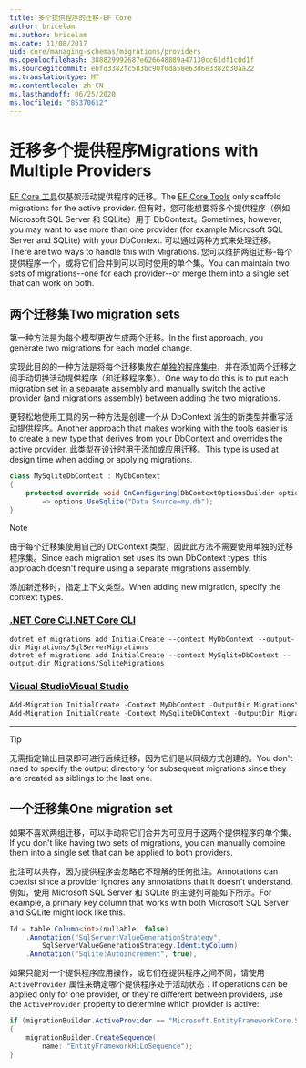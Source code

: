 ```yaml
---
title: 多个提供程序的迁移-EF Core
author: bricelam
ms.author: bricelam
ms.date: 11/08/2017
uid: core/managing-schemas/migrations/providers
ms.openlocfilehash: 388829992687e626648889a47130cc61df1c0d1f
ms.sourcegitcommit: ebfd3382fc583bc90f0da58e63d6e3382b30aa22
ms.translationtype: MT
ms.contentlocale: zh-CN
ms.lasthandoff: 06/25/2020
ms.locfileid: "85370612"
---
```

# <a name="migrations-with-multiple-providers"></a><span data-ttu-id="36adc-102">迁移多个提供程序</span><span class="sxs-lookup"><span data-stu-id="36adc-102">Migrations with Multiple Providers</span></span>

<span data-ttu-id="36adc-103">[EF Core 工具][1]仅基架活动提供程序的迁移。</span><span class="sxs-lookup"><span data-stu-id="36adc-103">The [EF Core Tools][1] only scaffold migrations for the active provider.</span></span> <span data-ttu-id="36adc-104">但有时，您可能想要将多个提供程序（例如 Microsoft SQL Server 和 SQLite）用于 DbContext。</span><span class="sxs-lookup"><span data-stu-id="36adc-104">Sometimes, however, you may want to use more than one provider (for example Microsoft SQL Server and SQLite) with your DbContext.</span></span> <span data-ttu-id="36adc-105">可以通过两种方式来处理迁移。</span><span class="sxs-lookup"><span data-stu-id="36adc-105">There are two ways to handle this with Migrations.</span></span> <span data-ttu-id="36adc-106">您可以维护两组迁移-每个提供程序一个，或将它们合并到可以同时使用的单个集。</span><span class="sxs-lookup"><span data-stu-id="36adc-106">You can maintain two sets of migrations--one for each provider--or merge them into a single set that can work on both.</span></span>

## <a name="two-migration-sets"></a><span data-ttu-id="36adc-107">两个迁移集</span><span class="sxs-lookup"><span data-stu-id="36adc-107">Two migration sets</span></span>

<span data-ttu-id="36adc-108">第一种方法是为每个模型更改生成两个迁移。</span><span class="sxs-lookup"><span data-stu-id="36adc-108">In the first approach, you generate two migrations for each model change.</span></span>

<span data-ttu-id="36adc-109">实现此目的的一种方法是将每个迁移集放[在单独的程序集中][2]，并在添加两个迁移之间手动切换活动提供程序（和迁移程序集）。</span><span class="sxs-lookup"><span data-stu-id="36adc-109">One way to do this is to put each migration set [in a separate assembly][2] and manually switch the active provider (and migrations assembly) between adding the two migrations.</span></span>

<span data-ttu-id="36adc-110">更轻松地使用工具的另一种方法是创建一个从 DbContext 派生的新类型并重写活动提供程序。</span><span class="sxs-lookup"><span data-stu-id="36adc-110">Another approach that makes working with the tools easier is to create a new type that derives from your DbContext and overrides the active provider.</span></span> <span data-ttu-id="36adc-111">此类型在设计时用于添加或应用迁移。</span><span class="sxs-lookup"><span data-stu-id="36adc-111">This type is used at design time when adding or applying migrations.</span></span>

``` csharp
class MySqliteDbContext : MyDbContext
{
    protected override void OnConfiguring(DbContextOptionsBuilder options)
        => options.UseSqlite("Data Source=my.db");
}
```

> [!NOTE]
> <span data-ttu-id="36adc-112">由于每个迁移集使用自己的 DbContext 类型，因此此方法不需要使用单独的迁移程序集。</span><span class="sxs-lookup"><span data-stu-id="36adc-112">Since each migration set uses its own DbContext types, this approach doesn't require using a separate migrations assembly.</span></span>

<span data-ttu-id="36adc-113">添加新迁移时，指定上下文类型。</span><span class="sxs-lookup"><span data-stu-id="36adc-113">When adding new migration, specify the context types.</span></span>

### <a name="net-core-cli"></a>[<span data-ttu-id="36adc-114">.NET Core CLI</span><span class="sxs-lookup"><span data-stu-id="36adc-114">.NET Core CLI</span></span>](#tab/dotnet-core-cli)

```dotnetcli
dotnet ef migrations add InitialCreate --context MyDbContext --output-dir Migrations/SqlServerMigrations
dotnet ef migrations add InitialCreate --context MySqliteDbContext --output-dir Migrations/SqliteMigrations
```

### <a name="visual-studio"></a>[<span data-ttu-id="36adc-115">Visual Studio</span><span class="sxs-lookup"><span data-stu-id="36adc-115">Visual Studio</span></span>](#tab/vs)

``` powershell
Add-Migration InitialCreate -Context MyDbContext -OutputDir Migrations\SqlServerMigrations
Add-Migration InitialCreate -Context MySqliteDbContext -OutputDir Migrations\SqliteMigrations
```

***

> [!TIP]
> <span data-ttu-id="36adc-116">无需指定输出目录即可进行后续迁移，因为它们是以同级方式创建的。</span><span class="sxs-lookup"><span data-stu-id="36adc-116">You don't need to specify the output directory for subsequent migrations since they are created as siblings to the last one.</span></span>

## <a name="one-migration-set"></a><span data-ttu-id="36adc-117">一个迁移集</span><span class="sxs-lookup"><span data-stu-id="36adc-117">One migration set</span></span>

<span data-ttu-id="36adc-118">如果不喜欢两组迁移，可以手动将它们合并为可应用于这两个提供程序的单个集。</span><span class="sxs-lookup"><span data-stu-id="36adc-118">If you don't like having two sets of migrations, you can manually combine them into a single set that can be applied to both providers.</span></span>

<span data-ttu-id="36adc-119">批注可以共存，因为提供程序会忽略它不理解的任何批注。</span><span class="sxs-lookup"><span data-stu-id="36adc-119">Annotations can coexist since a provider ignores any annotations that it doesn't understand.</span></span> <span data-ttu-id="36adc-120">例如，使用 Microsoft SQL Server 和 SQLite 的主键列可能如下所示。</span><span class="sxs-lookup"><span data-stu-id="36adc-120">For example, a primary key column that works with both Microsoft SQL Server and SQLite might look like this.</span></span>

``` csharp
Id = table.Column<int>(nullable: false)
    .Annotation("SqlServer:ValueGenerationStrategy",
        SqlServerValueGenerationStrategy.IdentityColumn)
    .Annotation("Sqlite:Autoincrement", true),
```

<span data-ttu-id="36adc-121">如果只能对一个提供程序应用操作，或它们在提供程序之间不同，请使用 `ActiveProvider` 属性来确定哪个提供程序处于活动状态：</span><span class="sxs-lookup"><span data-stu-id="36adc-121">If operations can be applied only for one provider, or they're different between providers, use the `ActiveProvider` property to determine which provider is active:</span></span>

``` csharp
if (migrationBuilder.ActiveProvider == "Microsoft.EntityFrameworkCore.SqlServer")
{
    migrationBuilder.CreateSequence(
        name: "EntityFrameworkHiLoSequence");
}
```

  [1]: ../../miscellaneous/cli/index.md
  [2]: projects.md
